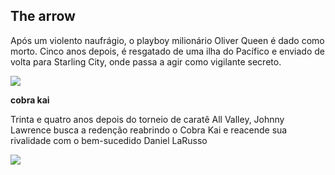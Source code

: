 ---
---

## The arrow
Após um violento naufrágio, o playboy milionário Oliver Queen é dado como morto. Cinco anos depois, é resgatado de uma ilha do Pacífico e enviado de volta para Starling City, onde passa a agir como vigilante secreto.

![](https://www.urgeofcreativity.com/wp-content/uploads/2016/09/The-Arrow-featured-image-696x392.jpeg)


**cobra kai**

Trinta e quatro anos depois do torneio de caratê All Valley, Johnny Lawrence busca a redenção reabrindo o Cobra Kai e reacende sua rivalidade com o bem-sucedido Daniel LaRusso

![](https://img.ibxk.com.br//ms/images/highlights/000/049/059/46307.jpg)
